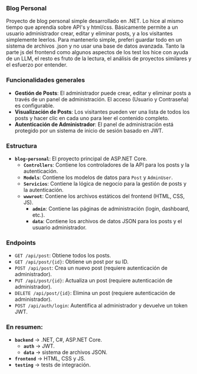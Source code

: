### Blog Personal
 
Proyecto de blog personal simple desarrollado en .NET. Lo hice al mismo tiempo que aprendía sobre API's y html/css. Básicamente permite a un usuario administrador crear, editar y eliminar posts, y a los visitantes simplemente leerlos. Para mantenerlo simple, preferí guardar todo en un sistema de archivos .json y no usar una base de datos avanzada. Tanto la parte js del frontend como algunos aspectos de los test los hice con ayuda de un LLM, el resto es fruto de la lectura, el análisis de proyectos similares y el esfuerzo por entender.

### Funcionalidades generales

*   **Gestión de Posts**: El administrador puede crear, editar y eliminar posts a través de un panel de administración. El acceso (Usuario y Contraseña) es configurable.
*   **Visualización de Posts**: Los visitantes pueden ver una lista de todos los posts y hacer clic en cada uno para leer el contenido completo.
*   **Autenticación de Administrador**: El panel de administración está protegido por un sistema de inicio de sesión basado en JWT.

### Estructura

*   **`blog-personal`**: El proyecto principal de ASP.NET Core.
    *   **`Controllers`**: Contiene los controladores de la API para los posts y la autenticación.
    *   **`Models`**: Contiene los modelos de datos para `Post` y `AdminUser`.
    *   **`Servicios`**: Contiene la lógica de negocio para la gestión de posts y la autenticación.
    *   **`wwwroot`**: Contiene los archivos estáticos del frontend (HTML, CSS, JS).
        *   **`admin`**: Contiene las páginas de administración (login, dashboard, etc.).
        *   **`data`**: Contiene los archivos de datos JSON para los posts y el usuario administrador.

### Endpoints

*   `GET /api/post`: Obtiene todos los posts.
*   `GET /api/post/{id}`: Obtiene un post por su ID.
*   `POST /api/post`: Crea un nuevo post (requiere autenticación de administrador).
*   `PUT /api/post/{id}`: Actualiza un post (requiere autenticación de administrador).
*   `DELETE /api/post/{id}`: Elimina un post (requiere autenticación de administrador).
*   `POST /api/auth/login`: Autentifica al administrador y devuelve un token JWT.

### En resumen:

*   **`backend`** → .NET, C#, ASP.NET Core.
    *   **`auth`** → JWT.
    *   **`data`** → sistema de archivos JSON.
* **`frontend`** → HTML, CSS y JS.
* **`testing`** → tests de integración.



